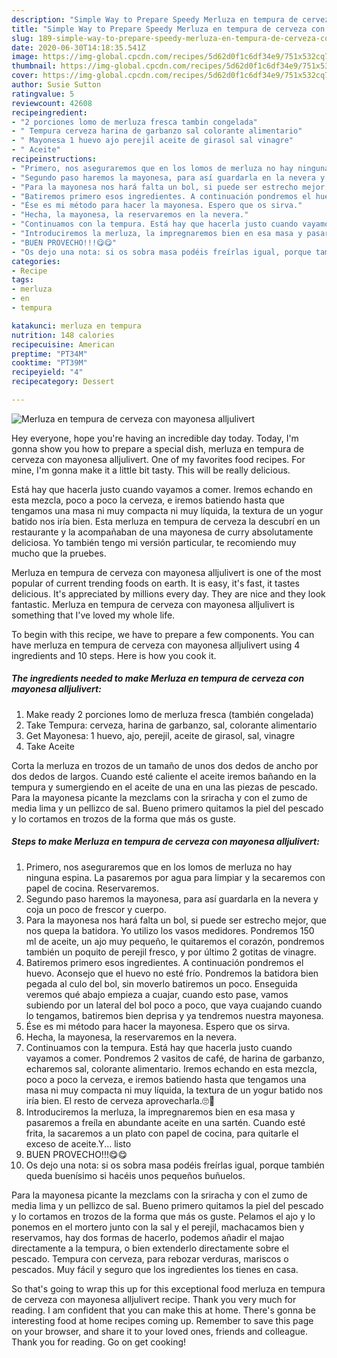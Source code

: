 ```yaml
---
description: "Simple Way to Prepare Speedy Merluza en tempura de cerveza con mayonesa alljulivert"
title: "Simple Way to Prepare Speedy Merluza en tempura de cerveza con mayonesa alljulivert"
slug: 189-simple-way-to-prepare-speedy-merluza-en-tempura-de-cerveza-con-mayonesa-alljulivert
date: 2020-06-30T14:18:35.541Z
image: https://img-global.cpcdn.com/recipes/5d62d0f1c6df34e9/751x532cq70/merluza-en-tempura-de-cerveza-con-mayonesa-alljulivert-foto-principal.jpg
thumbnail: https://img-global.cpcdn.com/recipes/5d62d0f1c6df34e9/751x532cq70/merluza-en-tempura-de-cerveza-con-mayonesa-alljulivert-foto-principal.jpg
cover: https://img-global.cpcdn.com/recipes/5d62d0f1c6df34e9/751x532cq70/merluza-en-tempura-de-cerveza-con-mayonesa-alljulivert-foto-principal.jpg
author: Susie Sutton
ratingvalue: 5
reviewcount: 42608
recipeingredient:
- "2 porciones lomo de merluza fresca tambin congelada"
- " Tempura cerveza harina de garbanzo sal colorante alimentario"
- " Mayonesa 1 huevo ajo perejil aceite de girasol sal vinagre"
- " Aceite"
recipeinstructions:
- "Primero, nos aseguraremos que en los lomos de merluza no hay ninguna espina. La pasaremos por agua para limpiar y la secaremos con papel de cocina. Reservaremos."
- "Segundo paso haremos la mayonesa, para así guardarla en la nevera y coja un poco de frescor y cuerpo."
- "Para la mayonesa nos hará falta un bol, si puede ser estrecho mejor, que nos quepa la batidora. Yo utilizo los vasos medidores. Pondremos 150 ml de aceite, un ajo muy pequeño, le quitaremos el corazón, pondremos también un poquito de perejil fresco, y por último 2 gotitas de vinagre."
- "Batiremos primero esos ingredientes. A continuación pondremos el huevo. Aconsejo que el huevo no esté frío. Pondremos la batidora bien pegada al culo del bol, sin moverlo batiremos un poco. Enseguida veremos qué abajo empieza a cuajar, cuando esto pase, vamos subiendo por un lateral del bol poco a poco, que vaya cuajando cuando lo tengamos, batiremos bien deprisa y ya tendremos nuestra mayonesa."
- "Ése es mi método para hacer la mayonesa. Espero que os sirva."
- "Hecha, la mayonesa, la reservaremos en la nevera."
- "Continuamos con la tempura. Está hay que hacerla justo cuando vayamos a comer. Pondremos 2 vasitos de café, de harina de garbanzo, echaremos sal, colorante alimentario. Iremos echando en esta mezcla, poco a poco la cerveza, e iremos batiendo hasta que tengamos una masa ni muy compacta ni muy líquida, la textura de un yogur batido nos iría bien. El resto de cerveza aprovecharla.🙄🍻"
- "Introduciremos la merluza, la impregnaremos bien en esa masa y pasaremos a freíla en abundante aceite en una sartén. Cuando esté frita, la sacaremos a un plato con papel de cocina, para quitarle el exceso de aceite.Y... listo"
- "BUEN PROVECHO!!!😋😋"
- "Os dejo una nota: si os sobra masa podéis freírlas igual, porque también queda buenísimo si hacéis unos pequeños buñuelos."
categories:
- Recipe
tags:
- merluza
- en
- tempura

katakunci: merluza en tempura 
nutrition: 148 calories
recipecuisine: American
preptime: "PT34M"
cooktime: "PT39M"
recipeyield: "4"
recipecategory: Dessert

---
```



![Merluza en tempura de cerveza con mayonesa alljulivert](https://img-global.cpcdn.com/recipes/5d62d0f1c6df34e9/751x532cq70/merluza-en-tempura-de-cerveza-con-mayonesa-alljulivert-foto-principal.jpg)

Hey everyone, hope you're having an incredible day today. Today, I'm gonna show you how to prepare a special dish, merluza en tempura de cerveza con mayonesa alljulivert. One of my favorites food recipes. For mine, I'm gonna make it a little bit tasty. This will be really delicious.

Está hay que hacerla justo cuando vayamos a comer. Iremos echando en esta mezcla, poco a poco la cerveza, e iremos batiendo hasta que tengamos una masa ni muy compacta ni muy líquida, la textura de un yogur batido nos iría bien. Esta merluza en tempura de cerveza la descubrí en un restaurante y la acompañaban de una mayonesa de curry absolutamente deliciosa. Yo también tengo mi versión particular, te recomiendo muy mucho que la pruebes.

Merluza en tempura de cerveza con mayonesa alljulivert is one of the most popular of current trending foods on earth. It is easy, it's fast, it tastes delicious. It's appreciated by millions every day. They are nice and they look fantastic. Merluza en tempura de cerveza con mayonesa alljulivert is something that I've loved my whole life.


To begin with this recipe, we have to prepare a few components. You can have merluza en tempura de cerveza con mayonesa alljulivert using 4 ingredients and 10 steps. Here is how you cook it.

<!--inarticleads1-->

##### The ingredients needed to make Merluza en tempura de cerveza con mayonesa alljulivert:

1. Make ready 2 porciones lomo de merluza fresca (también congelada)
1. Take  Tempura: cerveza, harina de garbanzo, sal, colorante alimentario
1. Get  Mayonesa: 1 huevo, ajo, perejil, aceite de girasol, sal, vinagre
1. Take  Aceite


Corta la merluza en trozos de un tamaño de unos dos dedos de ancho por dos dedos de largos. Cuando esté caliente el aceite iremos bañando en la tempura y sumergiendo en el aceite de una en una las piezas de pescado. Para la mayonesa picante la mezclams con la sriracha y con el zumo de media lima y un pellizco de sal. Bueno primero quitamos la piel del pescado y lo cortamos en trozos de la forma que más os guste. 

<!--inarticleads2-->

##### Steps to make Merluza en tempura de cerveza con mayonesa alljulivert:

1. Primero, nos aseguraremos que en los lomos de merluza no hay ninguna espina. La pasaremos por agua para limpiar y la secaremos con papel de cocina. Reservaremos.
1. Segundo paso haremos la mayonesa, para así guardarla en la nevera y coja un poco de frescor y cuerpo.
1. Para la mayonesa nos hará falta un bol, si puede ser estrecho mejor, que nos quepa la batidora. Yo utilizo los vasos medidores. Pondremos 150 ml de aceite, un ajo muy pequeño, le quitaremos el corazón, pondremos también un poquito de perejil fresco, y por último 2 gotitas de vinagre.
1. Batiremos primero esos ingredientes. A continuación pondremos el huevo. Aconsejo que el huevo no esté frío. Pondremos la batidora bien pegada al culo del bol, sin moverlo batiremos un poco. Enseguida veremos qué abajo empieza a cuajar, cuando esto pase, vamos subiendo por un lateral del bol poco a poco, que vaya cuajando cuando lo tengamos, batiremos bien deprisa y ya tendremos nuestra mayonesa.
1. Ése es mi método para hacer la mayonesa. Espero que os sirva.
1. Hecha, la mayonesa, la reservaremos en la nevera.
1. Continuamos con la tempura. Está hay que hacerla justo cuando vayamos a comer. Pondremos 2 vasitos de café, de harina de garbanzo, echaremos sal, colorante alimentario. Iremos echando en esta mezcla, poco a poco la cerveza, e iremos batiendo hasta que tengamos una masa ni muy compacta ni muy líquida, la textura de un yogur batido nos iría bien. El resto de cerveza aprovecharla.🙄🍻
1. Introduciremos la merluza, la impregnaremos bien en esa masa y pasaremos a freíla en abundante aceite en una sartén. Cuando esté frita, la sacaremos a un plato con papel de cocina, para quitarle el exceso de aceite.Y... listo
1. BUEN PROVECHO!!!😋😋
1. Os dejo una nota: si os sobra masa podéis freírlas igual, porque también queda buenísimo si hacéis unos pequeños buñuelos.


Para la mayonesa picante la mezclams con la sriracha y con el zumo de media lima y un pellizco de sal. Bueno primero quitamos la piel del pescado y lo cortamos en trozos de la forma que más os guste. Pelamos el ajo y lo ponemos en el mortero junto con la sal y el perejil, machacamos bien y reservamos, hay dos formas de hacerlo, podemos añadir el majao directamente a la tempura, o bien extenderlo directamente sobre el pescado. Tempura con cerveza, para rebozar verduras, mariscos o pescados. Muy fácil y seguro que los ingredientes los tienes en casa. 

So that's going to wrap this up for this exceptional food merluza en tempura de cerveza con mayonesa alljulivert recipe. Thank you very much for reading. I am confident that you can make this at home. There's gonna be interesting food at home recipes coming up. Remember to save this page on your browser, and share it to your loved ones, friends and colleague. Thank you for reading. Go on get cooking!
